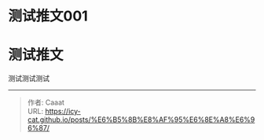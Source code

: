# 测试推文001


# 测试推文

测试测试测试


---

> 作者: Caaat  
> URL: https://icy-cat.github.io/posts/%E6%B5%8B%E8%AF%95%E6%8E%A8%E6%96%87/  


